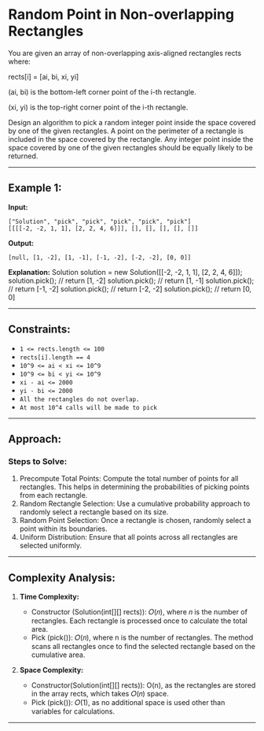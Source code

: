 # Random Point in Non-overlapping Rectangles

You are given an array of non-overlapping axis-aligned rectangles rects where:

rects[i] = [ai, bi, xi, yi]

(ai, bi) is the bottom-left corner point of the i-th rectangle.

(xi, yi) is the top-right corner point of the i-th rectangle.

Design an algorithm to pick a random integer point inside the space covered by one of the given rectangles. A point on the perimeter of a rectangle is included in the space covered by the rectangle. Any integer point inside the space covered by one of the given rectangles should be equally likely to be returned.

---

## Example 1:

**Input:**

```plaintext
["Solution", "pick", "pick", "pick", "pick", "pick"]
[[[[-2, -2, 1, 1], [2, 2, 4, 6]]], [], [], [], [], []]
```

**Output:**

```plaintext
[null, [1, -2], [1, -1], [-1, -2], [-2, -2], [0, 0]]
```

**Explanation:**
Solution solution = new Solution([[-2, -2, 1, 1], [2, 2, 4, 6]]);
solution.pick(); // return [1, -2]
solution.pick(); // return [1, -1]
solution.pick(); // return [-1, -2]
solution.pick(); // return [-2, -2]
solution.pick(); // return [0, 0]

---

## Constraints:

- `1 <= rects.length <= 100`
- `rects[i].length == 4`
- `10^9 <= ai < xi <= 10^9`
- `10^9 <= bi < yi <= 10^9`
- `xi - ai <= 2000`
- `yi - bi <= 2000`
- `All the rectangles do not overlap.`
- `At most 10^4 calls will be made to pick`

---

## Approach:

### Steps to Solve:

1. Precompute Total Points:
   Compute the total number of points for all rectangles. This helps in determining the probabilities of picking points from each rectangle.
2. Random Rectangle Selection:
   Use a cumulative probability approach to randomly select a rectangle based on its size.
3. Random Point Selection:
   Once a rectangle is chosen, randomly select a point within its boundaries.
4. Uniform Distribution:
   Ensure that all points across all rectangles are selected uniformly.

---

## Complexity Analysis:

1. **Time Complexity:**

   - Constructor (Solution(int[][] rects)): 𝑂(𝑛), where 𝑛 is the number of rectangles. Each rectangle is processed once to calculate the total area.
   - Pick (pick()): 𝑂(𝑛), where n is the number of rectangles. The method scans all rectangles once to find the selected rectangle based on the cumulative area.

2. **Space Complexity:**
   - Constructor(Solution(int[][] rects)): O(n), as the rectangles are stored in the array rects, which takes 𝑂(𝑛) space.
   - Pick (pick()): 𝑂(1), as no additional space is used other than variables for calculations.

---
